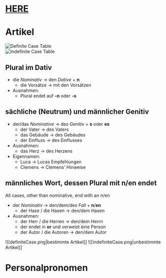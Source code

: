 # [HERE](https://deutsch.lingolia.com/en/grammar/adjectives/declension)
# Artikel
<div class="row">
	<div class="column">
		<img src="file:///home/aron/Documents/Obsidian_Vault/_media/img/definiteCase.png" alt="Definite Case Table">
	</div>
	<div class="column">
		<img src="file:///home/aron/Documents/Obsidian_Vault/_media/img/indefiniteCase.png" alt="Indefinite Case Table">
	</div>
</div>

## Plural im Dativ
- die *Nominativ* -> den *Dative* + **n**
	- die Vorsätze -> mit den Vorsätzen
- Ausnahmen:
   - Plural endet auf **-n** oder **-s**

## sächliche (Neutrum) und männlicher Genitiv
- der/das *Nominative* -> des *Genitiv* + **s** oder **es**
	- der Vater -> des Vaters
	- das Gebäude -> des Gebäudes
	- der Einfluss -> des Einflusses
- Ausnahmen:
	- das Herz -> des Herzens
- Eigennamen:
	- Luca -> Lucas Empfehlungen
	- Clemens -> Clemens' Hinweise

## männliches Wort, dessen Plural mit n/en endet 
All cases, other than nominative, end with an n/en
- der *Nominativ* -> den/dem/des *Fall* + **n**/**en**
	- der Hase / die Hasen -> den/dem Hasen
- Ausnahmen:
	- der Herr / die Herren -> den/dem Herrn
	- der endet in **or** und verweist eine Person
	- der Autor / die Autoren -> den/dem Autor

![[definiteCase.png|bestimmte Artikel]]
![[indefiniteCase.png|unbestimmte Artikel]]

# Personalpronomen 
